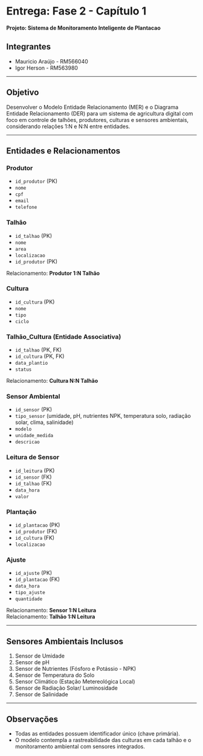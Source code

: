 
# Entrega: Fase 2 - Capítulo 1
**Projeto: Sistema de Monitoramento Inteligente de Plantacao**

## Integrantes
- Mauricio Araújo - RM566040
- Igor Herson - RM563980

---

## Objetivo
Desenvolver o Modelo Entidade Relacionamento (MER) e o Diagrama Entidade Relacionamento (DER) para um sistema de agricultura digital com foco em controle de talhões, produtores, culturas e sensores ambientais, considerando relações 1:N e N:N entre entidades.

---

## Entidades e Relacionamentos

### Produtor
- `id_produtor` (PK)
- `nome`
- `cpf`
- `email`
- `telefone`

### Talhão
- `id_talhao` (PK)
- `nome`
- `area`
- `localizacao`
- `id_produtor` (PK)

Relacionamento: **Produtor 1:N Talhão**

### Cultura
- `id_cultura` (PK)
- `nome`
- `tipo`
- `ciclo`

### Talhão_Cultura (Entidade Associativa)
- `id_talhao` (PK, FK)
- `id_cultura` (PK, FK)
- `data_plantio`
- `status`

Relacionamento: **Cultura N:N Talhão**

### Sensor Ambiental
- `id_sensor` (PK)
- `tipo_sensor` (umidade, pH, nutrientes NPK, temperatura solo, radiação solar, clima, salinidade)
- `modelo`
- `unidade_medida`
- `descricao`

### Leitura de Sensor
- `id_leitura` (PK)
- `id_sensor` (FK)
- `id_talhao` (FK)
- `data_hora`
- `valor`

### Plantação
- `id_plantacao` (PK)
- `id_produtor` (FK)
- `id_cultura` (FK)
- `localizacao`

### Ajuste
- `id_ajuste` (PK)
- `id_plantacao` (FK)
- `data_hora`
- `tipo_ajuste`
- `quantidade`


Relacionamento: **Sensor 1:N Leitura**  
Relacionamento: **Talhão 1:N Leitura**

---

## Sensores Ambientais Inclusos

1. Sensor de Umidade  
2. Sensor de pH
3. Sensor de Nutrientes (Fósforo e Potássio - NPK)
4. Sensor de Temperatura do Solo
5. Sensor Climático (Estação Metereológica Local)
6. Sensor de Radiação Solar/ Luminosidade
7. Sensor de Salinidade
---

## Observações
- Todas as entidades possuem identificador único (chave primária).
- O modelo contempla a rastreabilidade das culturas em cada talhão e o monitoramento ambiental com sensores integrados.
